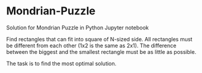 # Mondrian-Puzzle
Solution for Mondrian Puzzle in Python Jupyter notebook

Find rectangles that can fit into square of N-sized side. All rectangles must be different from each other (1x2 is the same as 2x1).
The difference between the biggest and the smallest rectangle must be as little as possible.

The task is to find the most optimal solution.
